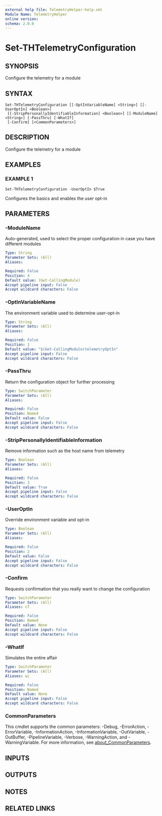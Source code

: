 ```yaml
---
external help file: TelemetryHelper-help.xml
Module Name: TelemetryHelper
online version:
schema: 2.0.0
---
```


# Set-THTelemetryConfiguration

## SYNOPSIS
Configure the telemetry for a module

## SYNTAX

```
Set-THTelemetryConfiguration [[-OptInVariableName] <String>] [[-UserOptIn] <Boolean>]
 [[-StripPersonallyIdentifiableInformation] <Boolean>] [[-ModuleName] <String>] [-PassThru] [-WhatIf]
 [-Confirm] [<CommonParameters>]
```

## DESCRIPTION
Configure the telemetry for a module

## EXAMPLES

### EXAMPLE 1
```
Set-THTelemetryConfiguration -UserOptIn $True
```

Configures the basics and enables the user opt-in

## PARAMETERS

### -ModuleName
Auto-generated, used to select the proper configuration in case you have different modules

```yaml
Type: String
Parameter Sets: (All)
Aliases:

Required: False
Position: 4
Default value: (Get-CallingModule)
Accept pipeline input: False
Accept wildcard characters: False
```

### -OptInVariableName
The environment variable used to determine user-opt-in

```yaml
Type: String
Parameter Sets: (All)
Aliases:

Required: False
Position: 1
Default value: "$(Get-CallingModule)telemetryOptIn"
Accept pipeline input: False
Accept wildcard characters: False
```

### -PassThru
Return the configuration object for further processing

```yaml
Type: SwitchParameter
Parameter Sets: (All)
Aliases:

Required: False
Position: Named
Default value: False
Accept pipeline input: False
Accept wildcard characters: False
```

### -StripPersonallyIdentifiableInformation
Remove information such as the host name from telemetry

```yaml
Type: Boolean
Parameter Sets: (All)
Aliases:

Required: False
Position: 3
Default value: True
Accept pipeline input: False
Accept wildcard characters: False
```

### -UserOptIn
Override environment variable and opt-in

```yaml
Type: Boolean
Parameter Sets: (All)
Aliases:

Required: False
Position: 2
Default value: False
Accept pipeline input: False
Accept wildcard characters: False
```

### -Confirm
Requests confirmation that you really want to change the configuration

```yaml
Type: SwitchParameter
Parameter Sets: (All)
Aliases: cf

Required: False
Position: Named
Default value: None
Accept pipeline input: False
Accept wildcard characters: False
```

### -WhatIf
Simulates the entire affair

```yaml
Type: SwitchParameter
Parameter Sets: (All)
Aliases: wi

Required: False
Position: Named
Default value: None
Accept pipeline input: False
Accept wildcard characters: False
```

### CommonParameters
This cmdlet supports the common parameters: -Debug, -ErrorAction, -ErrorVariable, -InformationAction, -InformationVariable, -OutVariable, -OutBuffer, -PipelineVariable, -Verbose, -WarningAction, and -WarningVariable. For more information, see [about_CommonParameters](http://go.microsoft.com/fwlink/?LinkID=113216).

## INPUTS

## OUTPUTS

## NOTES

## RELATED LINKS
